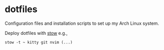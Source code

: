 # dotfiles
Configuration files and installation scripts to set up my Arch Linux
system.

Deploy dotfiles with [stow](https://www.gnu.org/software/stow/) e.g.,
```
stow -t ~ kitty git nvim (...)
```
